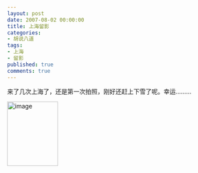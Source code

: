 ```yaml
---
layout: post
date: 2007-08-02 00:00:00
title: 上海留影
categories:
- 胡说八道
tags:
- 上海
- 留影
published: true
comments: true
---
```

<p>来了几次上海了，还是第一次拍照，刚好还赶上下雪了呢。幸运………</p>

<p><a class="highslide-image" onclick="return hs.expand(this);" href="http://www.fireyang.com/blog//wp-content/uploads/2008/03/myshanghai.jpeg"><img title="Click to enlarge" src="http://www.fireyang.com/blog//wp-content/uploads/2008/03/myshanghai.jpeg" alt="image" width="118" height="150" /></a></p>
